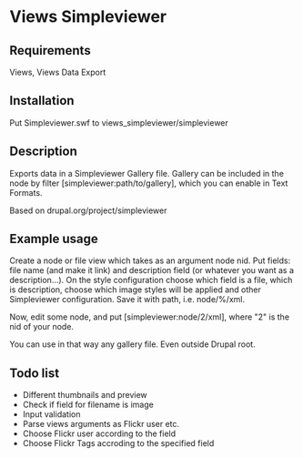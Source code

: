 Views Simpleviewer
==================

Requirements
------------

Views, Views Data Export

Installation
------------
Put Simpleviewer.swf to views_simpleviewer/simpleviewer

Description
-----------

Exports data in a Simpleviewer Gallery file. Gallery can be included in the node by filter
[simpleviewer:path/to/gallery], which you can enable in Text Formats.

Based on drupal.org/project/simpleviewer

Example usage
--------------

Create a node or file view which takes as an argument node nid. Put fields: file name (and
make it link) and description field (or whatever you want as a description...). On the
style configuration choose which field is a file, which is description, choose which image
styles will be applied and other Simpleviewer configuration. Save it with path, i.e.
node/%/xml.

Now, edit some node, and put [simpleviewer:node/2/xml], where "2" is the nid of your node. 

You can use in that way any gallery file. Even outside Drupal root.

Todo list
---------

- Different thumbnails and preview
- Check if field for filename is image
- Input validation
- Parse views arguments as Flickr user etc.
- Choose Flickr user according to the field
- Choose Flickr Tags accroding to the specified field
